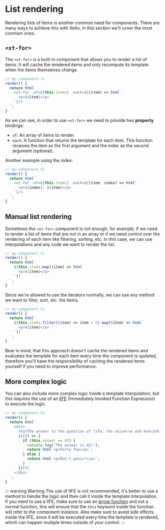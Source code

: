 # List rendering

Rendering lists of items is another common need for components.
There are many ways to achieve this with Xeito, in this section we'll cover the most common ones.

## `<xt-for>`

The `<xt-for>` is a built-in component that allows you to render a list of items.
It will cache the rendered items and only recompute its template when the items themselves change.

```typescript
// my-component.ts
render() {
  return html`
    <xt-for .of=${this.items} .each=${(item) => html`
      <p>${item}</p>
    `}/>
  `;
}
```
As we can see, in order to use `<xt-for>` we need to provide two **property** bindings:
- `of`: An array of items to render.
- `each`: A function that returns the template for each item. This function receives the item as the first argument and the index as the second argument (optional).

Another example using the index:

```typescript
// my-component.ts
render() {
  return html`
    <xt-for .of=${this.items} .each=${(item, index) => html`
      <p>${index}: ${item}</p>
    `}/>
  `;
}
```

## Manual list rendering

Sometimes the `<xt-for>` component is not enough, for example, if we need to render a list of items that are not in an array or if we need control over the rendering of each item like filtering, sorting, etc.
In this case, we can use interpolations and any code we want to render the list.

```typescript
// my-component.ts
render() {
  return html`
    ${this.items.map((item) => html`
      <p>${item}</p>
    `)}
  `;
}
```
Since we're allowed to use the iterators normally, we can use any method we want to filter, sort, etc. the items.

```typescript
// my-component.ts
render() {
  return html`
    ${this.items.filter((item) => item > 5).map((item) => html`
      <p>${item}</p>
    `)}
  `;
}
```

Bear in mind, that this approach doesn't cache the rendered items and evaluates the template for each item every time the component is updated, therefore
you'll have the responsibility of caching the rendered items yourself if you need to improve performance.

## More complex logic

You can also include more complex logic inside a template interpolation, but this requires the use of an 
[IIFE](https://developer.mozilla.org/en-US/docs/Glossary/IIFE) (Immediately Invoked Function Expression) to execute the logic.

```typescript
// my-component.ts
render() {
  return html`
    <div>
      <h1>The answer to the question of life, the universe and everything is:</h1>
      ${(() => {
        if (this.answer == 42) {
          console.log('The answer is 42!');
          return html`<p>Forty Two</p>`;
        } else {
          return html`<p>Don't panic!</p>`;
        }
      })()}
    </div>
  `;
}
```

::: warning Warning
The use of IIFE is not recommended, it's better to use a method to handle the logic and then call it inside the template interpolation. If you need to use a IIFE, make sure to use an [arrow function](https://developer.mozilla.org/en-US/docs/Web/JavaScript/Reference/Functions/Arrow_functions) and not a normal function, this will ensure that the `this` keyword inside the function will refer to the component instance. Also make sure to avoid side effects inside the IIFE, since it will be executed every time the template is rendered, which can happen multiple times outside of your control.
:::